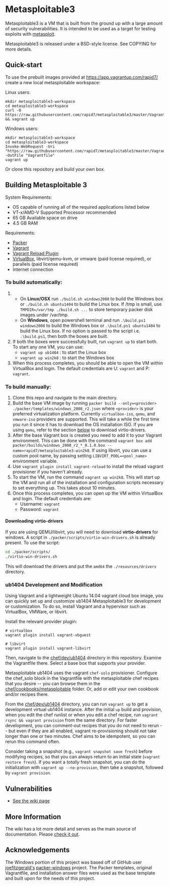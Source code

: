 # Metasploitable3

Metasploitable3 is a VM that is built from the ground up with a large amount of security vulnerabilities. It is intended to be used as a target for testing exploits with [metasploit](https://github.com/rapid7/metasploit-framework).

Metasploitable3 is released under a BSD-style license. See COPYING for more details.

## Quick-start

To use the prebuilt images provided at https://app.vagrantup.com/rapid7/ create a new local metasploitable workspace:

Linux users:
```
mkdir metasploitable3-workspace
cd metasploitable3-workspace
curl -O https://raw.githubusercontent.com/rapid7/metasploitable3/master/Vagrantfile && vagrant up
```
Windows users:
```
mkdir metasploitable3-workspace
cd metasploitable3-workspace
Invoke-WebRequest -Uri "https://raw.githubusercontent.com/rapid7/metasploitable3/master/Vagrantfile" -OutFile "Vagrantfile"
vagrant up
```

Or clone this repository and build your own box.

## Building Metasploitable 3
System Requirements:
* OS capable of running all of the required applications listed below
* VT-x/AMD-V Supported Processor recommended
* 65 GB Available space on drive
* 4.5 GB RAM

Requirements:

* [Packer](https://www.packer.io/intro/getting-started/install.html)
* [Vagrant](https://www.vagrantup.com/docs/installation/)
* [Vagrant Reload Plugin](https://github.com/aidanns/vagrant-reload#installation)
* [VirtualBox](https://www.virtualbox.org/wiki/Downloads), libvirt/qemu-kvm, or vmware (paid license required), or parallels (paid license required)
* Internet connection

### To build automatically:

1. - On **Linux/OSX** run `./build.sh windows2008` to build the Windows box or `./build.sh ubuntu1404` to build the Linux box. If /tmp is small, use `TMPDIR=/var/tmp ./build.sh ...` to store temporary packer disk images under /var/tmp.
   - On **Windows**, open powershell terminal and run `.\build.ps1 windows2008` to build the Windows box or `.\build.ps1 ubuntu1404` to build the Linux box. If no option is passed to the script i.e. `.\build.ps1`, then both the boxes are built.
2. If both the boxes were successfully built, run `vagrant up` to start both. To start any one VM, you can use:
    - `vagrant up ub1404` : to start the Linux box
    - `vagrant up win2k8` : to start the Windows box
3. When this process completes, you should be able to open the VM within VirtualBox and login. The default credentials are U: `vagrant` and P: `vagrant`.

### To build manually:
1. Clone this repo and navigate to the main directory.
2. Build the base VM image by running `packer build --only=<provider> ./packer/templates/windows_2008_r2.json` where `<provider>` is your preferred virtualization platform. Currently `virtualbox-iso`, `qemu`, and `vmware-iso` providers are supported. This will take a while the first time you run it since it has to download the OS installation ISO. If you are using `qemu`, refer to the section [below](#Downloading-virtio-drivers) to download virtio-drivers.
3. After the base Vagrant box is created you need to add it to your Vagrant environment. This can be done with the command `vagrant box add packer/builds/windows_2008_r2_*_0.1.0.box --name=rapid7/metasploitable3-win2k8`. If using libvirt, you can use a custom pool name, by passing setting `LIBVIRT_POOL=<pool_name>` environment variable.
4. Use `vagrant plugin install vagrant-reload` to install the reload vagrant provisioner if you haven't already.
5. To start the VM, run the command `vagrant up win2k8`. This will start up the VM and run all of the installation and configuration scripts necessary to set everything up. This takes about 10 minutes.
6. Once this process completes, you can open up the VM within VirtualBox and login. The default credentials are:
    - Username: `vagrant`
    - Password: `vagrant`

#### Downloading virtio-drivers
If you are using QEMU/libvirt, you will need to download **virtio-drivers** for windows. A script in `./packer/scripts/virtio-win-drivers.sh` is already present. To use the script:
```sh 
cd ./packer/scripts/
./virtio-win-drivers.sh
```
This will download the drivers and put the `amd64` the `./resources/drivers` directory.

### ub1404 Development and Modification

Using Vagrant and a lightweight Ubuntu 14.04 vagrant cloud box image, you can
quickly set up and customize ub1404 Metasploitable3 for development or
customization. To do so, install Vagrant and a hypervisor such as VirtualBox,
VMWare, or libvirt.

Install the relevant provider plugin:

    # virtualbox
    vagrant plugin install vagrant-vbguest

    # libvirt
    vagrant plugin install vagrant-libvirt

Then, navigate to the [chef/dev/ub1404](chef/dev/ub1404) directory in this repository.
Examine the Vagrantfile there. Select a base box that supports your provider.

Metasploitable ub1404 uses the vagrant `chef-solo` provisioner. Configure the
chef_solo block in the Vagrantfile with the metasploitable chef recipes that you
desire -- you can browse them in the [chef/cookbooks/metasploitable](chef/cookbooks/metasploitable)
folder. Or, add or edit your own cookbook and/or recipes there.

From the [chef/dev/ub1404](chef/dev/ub1404) directory, you can run `vagrant up`
to get a development virtual ub1404 instance. After the initial `up` build and provision,
when you edit the chef runlist or when you edit a chef recipe, run
`vagrant rsync && vagrant provision` from the same directory. For faster
development, you can comment-out recipes that you do not need to rerun -- but
even if they are all enabled, vagrant re-provisioning should not take longer than
one or two minutes. Chef aims to be idempotent, so you can rerun this command often.

Consider taking a snapshot (e.g., `vagrant snapshot save fresh`) before modifying
recipes, so that you can always return to an initial state (`vagrant restore fresh`).
If you want a _totally_ fresh snapshot, you can do the initialization with
`vagrant up --no-provision`, then take a snapshot, followed by `vagrant provision`.


## Vulnerabilities
* [See the wiki page](https://github.com/rapid7/metasploitable3/wiki/Vulnerabilities)

## More Information
The wiki has a lot more detail and serves as the main source of documentation. Please [check it out](https://github.com/rapid7/metasploitable3/wiki/).

## Acknowledgements
The Windows portion of this project was based off of GitHub user [joefitzgerald's](https://github.com/joefitzgerald) [packer-windows](https://github.com/joefitzgerald/packer-windows) project.
The Packer templates, original Vagrantfile, and installation answer files were used as the base template and built upon for the needs of this project.
